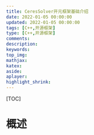 ```yaml
---
title: CeresSolver开元框架基础介绍
date: 2022-01-05 00:00:00
updated: 2022-01-05 00:00:00
tags: [C++,开源框架]
type: [C++,开源框架]
comments: 
description: 
keywords: 
top_img:
mathjax:
katex:
aside:
aplayer:
highlight_shrink:
---
```


[TOC]

# 概述

